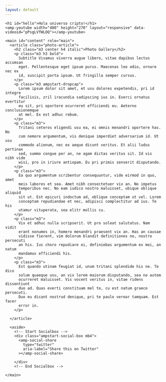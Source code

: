 ```yaml
---
layout: default
---
```


    <h1 id="hello">Hola universo cripto!</h1>
    <amp-youtube width="480" height="270" layout="responsive" data-videoid="pPsgLVfWLOQ"></amp-youtube>
    
    <main id="content" role="main">
      <article class="photo-article">
        <h2 class="m3 center h4 italic">Photo Gallery</h2>
        <p class="m3 h3 bold">
          Subtitle Vivamus viverra augue libero, vitae dapibus lectus accumsan
          eget. Pellentesque eget ipsum purus. Maecenas leo odio, ornare nec ex
          id, suscipit porta ipsum. Ut fringilla semper cursus.
        </p>
        <p class="m3 ampstart-dropcap">
          Lorem ipsum dolor sit amet, et usu dolores expetendis, pri id integre
          facilisis, zril iracundia sadipscing ius in. Exerci ornatus evertitur
          eu sit, pri oportere ocurreret efficiendi eu. Aeterno conclusionemque
          at mel. Ex est adhuc rebum.
        </p>
        <p class="m3">
          Tritani ceteros eligendi usu ea, ei omnis menandri oportere has. No
          cum nemore argumentum, vis denique imperdiet adversarium id. Ut usu
          commodo alienum, nec ex aeque dicunt veritus. Et alii ludus pertinax
          sed, summo congue per an, ne agam dictas veritus sit. Id vis nibh vide
          wisi, pro in iriure antiopam. Eu pri primis senserit disputando.
        </p>
        <p class="m3">
          Ea quo argumentum scribentur consequuntur, vide eirmod in quo, amet
          meis labores et sea. Amet nibh consectetuer vix an. No impetus
          temporibus nec. No eam iudico nostro maluisset, ubique oblique aliquid
          sit ut. Est epicuri indoctum ad, oblique conceptam ut vel. Lorem
          conceptam repudiandae et nec, adipisci complectitur ad ius. Te his
          utamur vituperata, sea elitr mollis cu.
        </p>
        <p class="m3">
          Vix et adhuc nulla scripserit. Ut pro soleat salutatus. Nam vidit
          erant nonumes in, homero menandri praesent vix an. Has an causae
          vidisse fierent, vim dolorum blandit definitiones no, nostro persecuti
          an his. Ius choro repudiare ei, definiebas argumentum ex mei, an natum
          mandamus efficiendi his.
        </p>
        <p class="m3">
          Est quando utinam feugiat id, unum tritani splendide his ne. Te dico
          solum quaeque usu, an vix lorem maiorum disputando, sea no autem
          ocurreret maluisset. Vis vocent veritus in, vitae ridens dissentiunt
          duo ad. Quas everti constituam mel te, cu est natum graeco persecuti.
          Duo eu dicant nostrud denique, pri te paulo verear tamquam. Est facer
          error in.
        </p>

      </article>
      
      <aside>
        <!-- Start Socialbox -->
        <div class="ampstart-social-box mb4">
          <amp-social-share
            type="twitter"
            aria-label="Share this on Twitter"
          ></amp-social-share>

        </div>
        <!-- End Socialbox -->
      
    </main>


